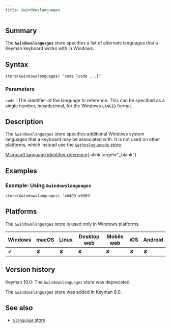 ```yaml
---
title: &windowslanguages
---
```

  
## Summary

The **`&windowslanguages`** store specifies a list of alternate
languages that a Keyman keyboard works with in Windows.

## Syntax

```
store(&windowslanguages) "code [code ...]"
```

### Parameters

`code`
:   The identifier of the language to reference. This can be specified
    as a single number, hexadecimal, for the Windows `LANGID` format.

## Description

The `&windowslanguages` store specifies additional Windows system
languages that a keyboard may be associated with. It is not used on
other platforms, which instead use the [`&ethnologuecode`
store](ethnologuecode.php).

[Microsoft language identifier
reference](http://msdn2.microsoft.com/en-us/library/ms776294.aspx){.ulink
target="_blank"}

## Examples

### Example: Using `&windowslanguages`

```
store(&windowslanguages) 'x0409 x0809'
```

## Platforms

The `&windowslanguages` store is used only in Windows platforms.

| Windows | macOS | Linux | Desktop web | Mobile web | iOS | Android |
|---------|-------|-------|-------------|------------|-----|---------|
| ✔       | ✘     | ✘     | ✘           | ✘          | ✘   | ✘       |

## Version history

Keyman 10.0: The `&windowslanguages` store was deprecated.

The `&windowslanguages` store was added in Keyman 8.0.

## See also

-   [`&language` store](language.php)
